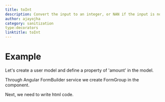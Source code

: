 ```yaml
---
title: toInt
description: Convert the input to an integer, or NAN if the input is not an integer.
author: ajayojha
category: sanitization
type:decorators
linktitle: toInt
---
```

# Example  
Let's create a user model and define a property of 'amount' in the model.
<div component="app-code" key="toInt-add-model"></div> 

Through Angular FormBuilder service we create FormGroup in the component.

<div component="app-code" key="toInt-add-component"></div> 
Next, we need to write html code.
<div component="app-code" key="toInt-add-html"></div> 
<div component="app-example-runner" ref-component="app-toInt-add"></div>
